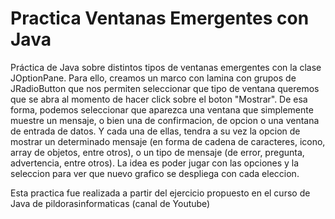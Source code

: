 # Practica Ventanas Emergentes con Java
Práctica de Java sobre distintos tipos de ventanas emergentes con la clase JOptionPane.
Para ello, creamos un marco con lamina con grupos de JRadioButton que nos permiten seleccionar que tipo de ventana
queremos que se abra al momento de hacer click sobre el boton "Mostrar". De esa forma, podemos seleccionar que 
aparezca una ventana que simplemente muestre un mensaje, o bien una de confirmacion, de opcion o una ventana de
entrada de datos. Y cada una de ellas, tendra a su vez la opcion de mostrar un determinado mensaje (en forma de cadena
de caracteres, icono, array de objetos, entre otros), o un tipo de mensaje (de error, pregunta, advertencia, entre otros).
La idea es poder jugar con las opciones y la seleccion para ver que nuevo grafico se despliega con cada eleccion.

Esta practica fue realizada a partir del ejercicio propuesto en el curso de Java de pildorasinformaticas (canal de Youtube)


